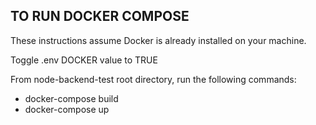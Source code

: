 ## TO RUN DOCKER COMPOSE

These instructions assume Docker is already installed on your machine.

Toggle .env DOCKER value to TRUE

From node-backend-test root directory, run the following commands: 
* docker-compose build
* docker-compose up